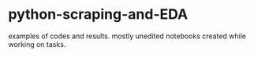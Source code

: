 # python-scraping-and-EDA
examples of codes and results. 
mostly unedited notebooks created while working on tasks.
